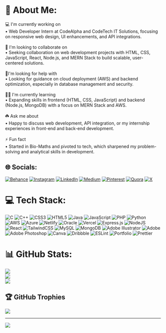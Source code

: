 # 💫 About Me:
💻 I'm currently working on<br>• Web Developer Intern at CodeAlpha and CodeTech IT Solutions, focusing on responsive web design, UI enhancements, and API integrations.<br><br>📍 I'm looking to collaborate on<br>• Seeking collaboration on web development projects with HTML, CSS, JavaScript, React, Node.js, and MERN Stack to build scalable, user-centered solutions.<br><br>🤝I'm looking for help with<br>• Looking for guidance on cloud deployment (AWS) and backend optimization, especially in database management and security.<br><br>👩‍💻 I'm currently learning<br>• Expanding skills in frontend (HTML, CSS, JavaScript) and backend (Node.js, MongoDB) with a focus on MERN Stack and AWS.<br><br>☘️ Ask me about<br>• Happy to discuss web development, API integration, or my internship experiences in front-end and back-end development.<br><br>⚡ Fun fact<br>• Started in Bio-Maths and pivoted to tech, which sharpened my problem-solving and analytical skills in development.


## 🌐 Socials:
[![Behance](https://img.shields.io/badge/Behance-1769ff?logo=behance&logoColor=white)](https://behance.net/noorulfathima) [![Instagram](https://img.shields.io/badge/Instagram-%23E4405F.svg?logo=Instagram&logoColor=white)](https://instagram.com/https://www.instagram.com/aafrin._.03) [![LinkedIn](https://img.shields.io/badge/LinkedIn-%230077B5.svg?logo=linkedin&logoColor=white)](https://linkedin.com/in/www.linkedin.com/in/noorulfathima-web-developer) [![Medium](https://img.shields.io/badge/Medium-12100E?logo=medium&logoColor=white)](https://medium.com/@https://medium.com/@aafrin.1217) [![Pinterest](https://img.shields.io/badge/Pinterest-%23E60023.svg?logo=Pinterest&logoColor=white)](https://pinterest.com/noorulfathima03) [![Quora](https://img.shields.io/badge/Quora-%23B92B27.svg?logo=Quora&logoColor=white)](https://quora.com/Noorul-Fathima-J) [![X](https://img.shields.io/badge/X-black.svg?logo=X&logoColor=white)](https://x.com/https://x.com/NoorulFathima03?t=cqk8hIkyqO_XUVJD_p3cvA&s=08) 

# 💻 Tech Stack:
![C](https://img.shields.io/badge/c-%2300599C.svg?style=for-the-badge&logo=c&logoColor=white) ![C++](https://img.shields.io/badge/c++-%2300599C.svg?style=for-the-badge&logo=c%2B%2B&logoColor=white) ![CSS3](https://img.shields.io/badge/css3-%231572B6.svg?style=for-the-badge&logo=css3&logoColor=white) ![HTML5](https://img.shields.io/badge/html5-%23E34F26.svg?style=for-the-badge&logo=html5&logoColor=white) ![Java](https://img.shields.io/badge/java-%23ED8B00.svg?style=for-the-badge&logo=openjdk&logoColor=white) ![JavaScript](https://img.shields.io/badge/javascript-%23323330.svg?style=for-the-badge&logo=javascript&logoColor=%23F7DF1E) ![PHP](https://img.shields.io/badge/php-%23777BB4.svg?style=for-the-badge&logo=php&logoColor=white) ![Python](https://img.shields.io/badge/python-3670A0?style=for-the-badge&logo=python&logoColor=ffdd54) ![AWS](https://img.shields.io/badge/AWS-%23FF9900.svg?style=for-the-badge&logo=amazon-aws&logoColor=white) ![Azure](https://img.shields.io/badge/azure-%230072C6.svg?style=for-the-badge&logo=microsoftazure&logoColor=white) ![Netlify](https://img.shields.io/badge/netlify-%23000000.svg?style=for-the-badge&logo=netlify&logoColor=#00C7B7) ![Oracle](https://img.shields.io/badge/Oracle-F80000?style=for-the-badge&logo=oracle&logoColor=white) ![Vercel](https://img.shields.io/badge/vercel-%23000000.svg?style=for-the-badge&logo=vercel&logoColor=white) ![Express.js](https://img.shields.io/badge/express.js-%23404d59.svg?style=for-the-badge&logo=express&logoColor=%2361DAFB) ![NodeJS](https://img.shields.io/badge/node.js-6DA55F?style=for-the-badge&logo=node.js&logoColor=white) ![React](https://img.shields.io/badge/react-%2320232a.svg?style=for-the-badge&logo=react&logoColor=%2361DAFB) ![TailwindCSS](https://img.shields.io/badge/tailwindcss-%2338B2AC.svg?style=for-the-badge&logo=tailwind-css&logoColor=white) ![MySQL](https://img.shields.io/badge/mysql-4479A1.svg?style=for-the-badge&logo=mysql&logoColor=white) ![MongoDB](https://img.shields.io/badge/MongoDB-%234ea94b.svg?style=for-the-badge&logo=mongodb&logoColor=white) ![Adobe Illustrator](https://img.shields.io/badge/adobe%20illustrator-%23FF9A00.svg?style=for-the-badge&logo=adobe%20illustrator&logoColor=white) ![Adobe](https://img.shields.io/badge/adobe-%23FF0000.svg?style=for-the-badge&logo=adobe&logoColor=white) ![Adobe Photoshop](https://img.shields.io/badge/adobe%20photoshop-%2331A8FF.svg?style=for-the-badge&logo=adobe%20photoshop&logoColor=white) ![Canva](https://img.shields.io/badge/Canva-%2300C4CC.svg?style=for-the-badge&logo=Canva&logoColor=white) ![Dribbble](https://img.shields.io/badge/Dribbble-EA4C89?style=for-the-badge&logo=dribbble&logoColor=white) ![ESLint](https://img.shields.io/badge/ESLint-4B3263?style=for-the-badge&logo=eslint&logoColor=white) ![Portfolio](https://img.shields.io/badge/Portfolio-%23000000.svg?style=for-the-badge&logo=firefox&logoColor=#FF7139) ![Prettier](https://img.shields.io/badge/prettier-%23F7B93E.svg?style=for-the-badge&logo=prettier&logoColor=black)
# 📊 GitHub Stats:
![](https://github-readme-stats.vercel.app/api?username=J-NoorulFathima&theme=dark&hide_border=false&include_all_commits=true&count_private=false)<br/>
![](https://github-readme-streak-stats.herokuapp.com/?user=J-NoorulFathima&theme=dark&hide_border=false)<br/>
![](https://github-readme-stats.vercel.app/api/top-langs/?username=J-NoorulFathima&theme=dark&hide_border=false&include_all_commits=true&count_private=false&layout=compact)

## 🏆 GitHub Trophies
![](https://github-profile-trophy.vercel.app/?username=J-NoorulFathima&theme=radical&no-frame=false&no-bg=true&margin-w=4)

---
[![](https://visitcount.itsvg.in/api?id=J-NoorulFathima&icon=0&color=0)](https://visitcount.itsvg.in)

<!-- Proudly created with GPRM ( https://gprm.itsvg.in ) -->

